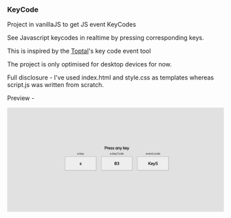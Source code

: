 ### KeyCode
Project in vanillaJS to get JS event KeyCodes 

See Javascript keycodes in realtime by pressing corresponding keys.

This is inspired by the [Toptal](https://www.toptal.com/developers/keycode)'s key code event tool

The project is only optimised for desktop devices for now.

Full disclosure - I've used index.html and style.css as templates whereas script.js was written from scratch.

Preview - 

![screenshot](./preview.png)

